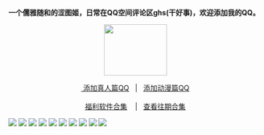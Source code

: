 <p><strong>一个儒雅随和的涩图姬，日常在QQ空间评论区ghs(干好事)，欢迎添加我的QQ。</strong></p>
<div align="center"><img src="https://wx3.sinaimg.cn/large/0089Y8wTly1ghh92f25olg303h02ut8z.gif" height="102" width="125"/>
<p><a href="https://qm.qq.com/cgi-bin/qm/qr?k=m_LgW6KgED1aHePiscfi4DAD6KxDqSjy&no
" rel="nofollow">&nbsp添加真人篇QQ</a>&nbsp&nbsp | &nbsp&nbsp;<a href="https://qm.qq.com/cgi-bin/qm/qr?k=VHVfncJChRrSp_NGJrlJNgYpoaZ9ukMV"rel="nofollow">添加动漫篇QQ</a><br/><br><a href="http://dwz.date/bWEk">福利软件合集</a> &nbsp&nbsp&nbsp|&nbsp&nbsp;&nbsp<a href="http://dwz.date/bQdz">查看往期合集</a></p></div>

<img src="https://i.loli.net/2020/08/14/hi8m93WnVzMg5Sp.jpg" />
<img src="https://i.loli.net/2020/08/14/5cnAL3dyHimOlr9.jpg" />
<img src="https://i.loli.net/2020/08/14/8CgNb6ZyxwSIfaH.jpg" />
<img src="https://i.loli.net/2020/08/14/4UfJ6HxnejANEma.jpg" />
<img src="https://i.loli.net/2020/08/14/fSaDbxphdP4Oq9g.jpg" />
<img src="https://i.loli.net/2020/08/14/Voy2MBbGUleDHrz.jpg" />
<img src="https://i.loli.net/2020/08/14/jXORTk6yDL7abHG.jpg" />
<img src="https://i.loli.net/2020/08/14/RBPKuDCOHMopqyf.jpg" />
<img src="https://i.loli.net/2020/08/14/zngbshLU3RAOu9X.jpg" />
<img src="https://i.loli.net/2020/08/14/1XVD9JEHWdf4SeO.jpg" /> 
